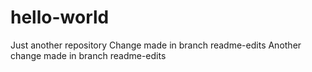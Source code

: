 # hello-world
Just another repository
Change made in branch readme-edits
Another change made in branch readme-edits
